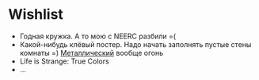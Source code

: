 # Wishlist

* Годная кружка. А то мою с NEERC разбили =(
* Какой-нибудь клёвый постер. Надо начать заполнять пустые стены комнаты =) [Металлический](https://displate.com) вообще огонь
* Life is Strange: True Colors
* ...
